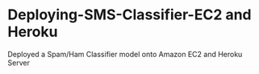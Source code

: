 # Deploying-SMS-Classifier-EC2 and Heroku
Deployed a Spam/Ham Classifier model onto Amazon EC2 and Heroku Server
